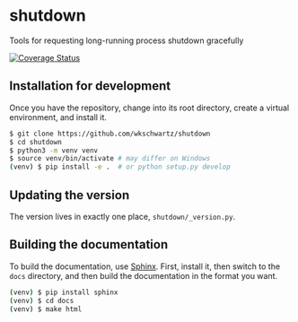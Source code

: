 # shutdown
Tools for requesting long-running process shutdown gracefully

[![Coverage Status](https://coveralls.io/repos/github/wkschwartz/shutdown/badge.svg?branch=master)](https://coveralls.io/github/wkschwartz/shutdown?branch=master)

## Installation for development

Once you have the repository, change into its root directory, create a virtual
environment, and install it.

```bash
$ git clone https://github.com/wkschwartz/shutdown
$ cd shutdown
$ python3 -m venv venv
$ source venv/bin/activate # may differ on Windows
(venv) $ pip install -e .  # or python setup.py develop
```

## Updating the version

The version lives in exactly one place, `shutdown/_version.py`.

## Building the documentation

To build the documentation, use [Sphinx](http://www.sphinx-doc.org).
First, install it, then switch to the `docs` directory, and then build the
documentation in the format you want.
```bash
(venv) $ pip install sphinx
(venv) $ cd docs
(venv) $ make html
```
